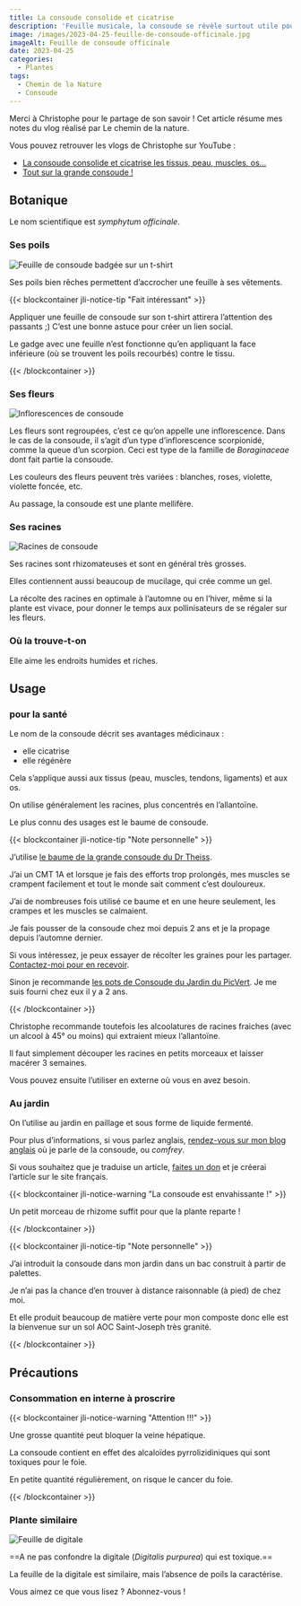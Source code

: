 ```yaml
---
title: La consoude consolide et cicatrise
description: 'Feuille musicale, la consoude se révèle surtout utile pour guérir depuis des millénaires.'
image: /images/2023-04-25-feuille-de-consoude-officinale.jpg
imageAlt: Feuille de consoude officinale
date: 2023-04-25
categories:
  - Plantes
tags:
  - Chemin de la Nature
  - Consoude
---
```


Merci à Christophe pour le partage de son savoir ! Cet article résume mes notes du vlog réalisé par Le chemin de la nature.

<!-- more -->

Vous pouvez retrouver les vlogs de Christophe sur YouTube :

- [La consoude consolide et cicatrise les tissus, peau, muscles, os…](https://www.youtube.com/watch?v=0hcaPjz8RyI)
- [Tout sur la grande consoude !](https://www.youtube.com/watch?v=dRnduELnt4s)

## Botanique

Le nom scientifique est _symphytum officinale_.

### Ses poils

![Feuille de consoude badgée sur un t-shirt](images/feuille-de-consoude-badge-sur-un-t-shirt.jpg 'Crédits: image extraite du vlog du chemin de la nature')

Ses poils bien rêches permettent d’accrocher une feuille à ses vêtements.

{{< blockcontainer jli-notice-tip "Fait intéressant" >}}

Appliquer une feuille de consoude sur son t-shirt attirera l’attention des passants ;) C’est une bonne astuce pour créer un lien social.

Le gadge avec une feuille n’est fonctionne qu’en appliquant la face inférieure (où se trouvent les poils recourbés) contre le tissu.

{{< /blockcontainer >}}

### Ses fleurs

![Inflorescences de consoude](images/inflorescences-de-consoude.jpg 'Crédits: image extraite du vlog du chemin de la nature')

Les fleurs sont regroupées, c’est ce qu’on appelle une inflorescence. Dans le cas de la consoude, il s’agit d’un type d’inflorescence scorpionidé, comme la queue d’un scorpion. Ceci est type de la famille de _Boraginaceae_ dont fait partie la consoude.

Les couleurs des fleurs peuvent très variées : blanches, roses, violette, violette foncée, etc.

Au passage, la consoude est une plante mellifère.

### Ses racines

![Racines de consoude](images/racines-de-consoude.jpg 'Crédits: image extraite du vlog du chemin de la nature')

Ses racines sont rhizomateuses et sont en général très grosses.

Elles contiennent aussi beaucoup de mucilage, qui crée comme un gel.

La récolte des racines en optimale à l’automne ou en l’hiver, même si la plante est vivace, pour donner le temps aux pollinisateurs de se régaler sur les fleurs.

### Où la trouve-t-on

Elle aime les endroits humides et riches.

## Usage

### pour la santé

Le nom de la consoude décrit ses avantages médicinaux :

- elle cicatrise
- elle régénère

Cela s’applique aussi aux tissus (peau, muscles, tendons, ligaments) et aux os.

On utilise généralement les racines, plus concentrés en l’allantoïne.

Le plus connu des usages est le baume de consoude.

{{< blockcontainer jli-notice-tip "Note personnelle"  >}}

J’utilise [le baume de la grande consoude du Dr Theiss](https://www.drtheiss.fr/beaute-soins/baume-a-la-grande-consoude-100ml/).

J’ai un CMT 1A et lorsque je fais des efforts trop prolongés, mes muscles se crampent facilement et tout le monde sait comment c’est douloureux.

J’ai de nombreuses fois utilisé ce baume et en une heure seulement, les crampes et les muscles se calmaient.

Je fais pousser de la consoude chez moi depuis 2 ans et je la propage depuis l’automne dernier.

Si vous intéressez, je peux essayer de récolter les graines pour les partager. [Contactez-moi pour en recevoir](../../../page/contactez-moi/index.md).

Sinon je recommande [les pots de Consoude du Jardin du PicVert](https://www.jardindupicvert.com/vivaces/2346-consoude-officinale.html). Je me suis fourni chez eux il y a 2 ans.

{{< /blockcontainer >}}

Christophe recommande toutefois les alcoolatures de racines fraiches (avec un alcool à 45° ou moins) qui extraient mieux l’allantoïne.

Il faut simplement découper les racines en petits morceaux et laisser macérer 3 semaines.

Vous pouvez ensuite l’utiliser en externe où vous en avez besoin.

### Au jardin

On l’utilise au jardin en paillage et sous forme de liquide fermenté.

Pour plus d’informations, si vous parlez anglais, [rendez-vous sur mon blog anglais](https://iamjeremie.me/tag/comfrey/) où je parle de la consoude, ou _comfrey_.

Si vous souhaitez que je traduise un article, [faites un don](https://buy.stripe.com/cN25m1foh6VTaPe6oq) et je créerai l’article sur le site français.

{{< blockcontainer jli-notice-warning "La consoude est envahissante !" >}}

Un petit morceau de rhizome suffit pour que la plante reparte !

{{< /blockcontainer >}}

{{< blockcontainer jli-notice-tip "Note personnelle" >}}

J’ai introduit la consoude dans mon jardin dans un bac construit à partir de palettes.

Je n’ai pas la chance d’en trouver à distance raisonnable (à pied) de chez moi.

Et elle produit beaucoup de matière verte pour mon composte donc elle est la bienvenue sur un sol AOC Saint-Joseph très granité.

{{< /blockcontainer >}}

## Précautions

### Consommation en interne à proscrire

{{< blockcontainer jli-notice-warning "Attention !!!" >}}

Une grosse quantité peut bloquer la veine hépatique.

La consoude contient en effet des alcaloïdes pyrrolizidiniques qui sont toxiques pour le foie.

En petite quantité régulièrement, on risque le cancer du foie.

{{< /blockcontainer >}}

### Plante similaire

![Feuille de digitale](images/feuille-de-digitale.jpg 'Crédits: image extraite du vlog du chemin de la nature')

==A ne pas confondre la digitale (_Digitalis purpurea_) qui est toxique.==

La feuille de la digitale est similaire, mais l’absence de poils la caractérise.

Vous aimez ce que vous lisez ? Abonnez-vous !
